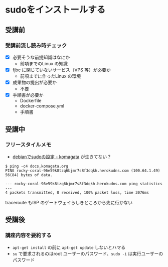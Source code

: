 # sudoをインストールする

## 受講前

### 受講前流し読み時チェック

- [x] 必要そうな前提知識はなにか
  - 前項までのLinux の知識
- [x] fjbc に閉じていないサービス（VPS 等）が必要か
  - 前項までに作ったLinux の環境
- [x] 成果物の提出が必要か
  - 不要
- [x] 手順書が必要か
  - Dockerfile
  - docker-compose.yml
  - 手順書

## 受講中

### フリースタイルメモ

- [debianでsudoの設定 - komagata](http://docs.komagata.org/5016) が生きてない？
```
$ ping -c4 docs.komagata.org
PING rocky-coral-96e59k8tzq6bjmr7s8f3dqkh.herokudns.com (100.64.1.49) 56(84) bytes of data.

--- rocky-coral-96e59k8tzq6bjmr7s8f3dqkh.herokudns.com ping statistics ---
4 packets transmitted, 0 received, 100% packet loss, time 3076ms
```
traceroute もISP のゲートウェイらしきところから先に行かない

## 受講後

### 講座内容を要約する

- `apt-get install` の前に `apt-get update` しないとハマる
- `su` で要求されるのはroot ユーザーのパスワード、`sudo -i` は実行ユーザーのパスワード
